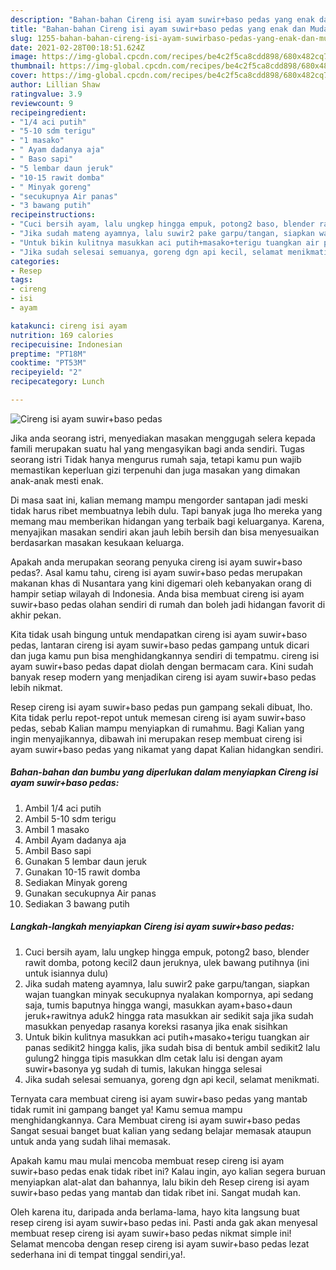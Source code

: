 ```yaml
---
description: "Bahan-bahan Cireng isi ayam suwir+baso pedas yang enak dan Mudah Dibuat"
title: "Bahan-bahan Cireng isi ayam suwir+baso pedas yang enak dan Mudah Dibuat"
slug: 1255-bahan-bahan-cireng-isi-ayam-suwirbaso-pedas-yang-enak-dan-mudah-dibuat
date: 2021-02-28T00:18:51.624Z
image: https://img-global.cpcdn.com/recipes/be4c2f5ca8cdd898/680x482cq70/cireng-isi-ayam-suwirbaso-pedas-foto-resep-utama.jpg
thumbnail: https://img-global.cpcdn.com/recipes/be4c2f5ca8cdd898/680x482cq70/cireng-isi-ayam-suwirbaso-pedas-foto-resep-utama.jpg
cover: https://img-global.cpcdn.com/recipes/be4c2f5ca8cdd898/680x482cq70/cireng-isi-ayam-suwirbaso-pedas-foto-resep-utama.jpg
author: Lillian Shaw
ratingvalue: 3.9
reviewcount: 9
recipeingredient:
- "1/4 aci putih"
- "5-10 sdm terigu"
- "1 masako"
- " Ayam dadanya aja"
- " Baso sapi"
- "5 lembar daun jeruk"
- "10-15 rawit domba"
- " Minyak goreng"
- "secukupnya Air panas"
- "3 bawang putih"
recipeinstructions:
- "Cuci bersih ayam, lalu ungkep hingga empuk, potong2 baso, blender rawit domba, potong kecil2 daun jeruknya, ulek bawang putihnya (ini untuk isiannya dulu)"
- "Jika sudah mateng ayamnya, lalu suwir2 pake garpu/tangan, siapkan wajan tuangkan minyak secukupnya nyalakan kompornya, api sedang saja, tumis baputnya hingga wangi, masukkan ayam+baso+daun jeruk+rawitnya aduk2 hingga rata masukkan air sedikit saja jika sudah masukkan penyedap rasanya koreksi rasanya jika enak sisihkan"
- "Untuk bikin kulitnya masukkan aci putih+masako+terigu tuangkan air panas sedikit2 hingga kalis, jika sudah bisa di bentuk ambil sedikit2 lalu gulung2 hingga tipis masukkan dlm cetak lalu isi dengan ayam suwir+basonya yg sudah di tumis, lakukan hingga selesai"
- "Jika sudah selesai semuanya, goreng dgn api kecil, selamat menikmati."
categories:
- Resep
tags:
- cireng
- isi
- ayam

katakunci: cireng isi ayam 
nutrition: 169 calories
recipecuisine: Indonesian
preptime: "PT18M"
cooktime: "PT53M"
recipeyield: "2"
recipecategory: Lunch

---
```



![Cireng isi ayam suwir+baso pedas](https://img-global.cpcdn.com/recipes/be4c2f5ca8cdd898/680x482cq70/cireng-isi-ayam-suwirbaso-pedas-foto-resep-utama.jpg)

Jika anda seorang istri, menyediakan masakan menggugah selera kepada famili merupakan suatu hal yang mengasyikan bagi anda sendiri. Tugas seorang istri Tidak hanya mengurus rumah saja, tetapi kamu pun wajib memastikan keperluan gizi terpenuhi dan juga masakan yang dimakan anak-anak mesti enak.

Di masa  saat ini, kalian memang mampu mengorder santapan jadi meski tidak harus ribet membuatnya lebih dulu. Tapi banyak juga lho mereka yang memang mau memberikan hidangan yang terbaik bagi keluarganya. Karena, menyajikan masakan sendiri akan jauh lebih bersih dan bisa menyesuaikan berdasarkan masakan kesukaan keluarga. 



Apakah anda merupakan seorang penyuka cireng isi ayam suwir+baso pedas?. Asal kamu tahu, cireng isi ayam suwir+baso pedas merupakan makanan khas di Nusantara yang kini digemari oleh kebanyakan orang di hampir setiap wilayah di Indonesia. Anda bisa membuat cireng isi ayam suwir+baso pedas olahan sendiri di rumah dan boleh jadi hidangan favorit di akhir pekan.

Kita tidak usah bingung untuk mendapatkan cireng isi ayam suwir+baso pedas, lantaran cireng isi ayam suwir+baso pedas gampang untuk dicari dan juga kamu pun bisa menghidangkannya sendiri di tempatmu. cireng isi ayam suwir+baso pedas dapat diolah dengan bermacam cara. Kini sudah banyak resep modern yang menjadikan cireng isi ayam suwir+baso pedas lebih nikmat.

Resep cireng isi ayam suwir+baso pedas pun gampang sekali dibuat, lho. Kita tidak perlu repot-repot untuk memesan cireng isi ayam suwir+baso pedas, sebab Kalian mampu menyiapkan di rumahmu. Bagi Kalian yang ingin menyajikannya, dibawah ini merupakan resep membuat cireng isi ayam suwir+baso pedas yang nikamat yang dapat Kalian hidangkan sendiri.

<!--inarticleads1-->

##### Bahan-bahan dan bumbu yang diperlukan dalam menyiapkan Cireng isi ayam suwir+baso pedas:

1. Ambil 1/4 aci putih
1. Ambil 5-10 sdm terigu
1. Ambil 1 masako
1. Ambil  Ayam dadanya aja
1. Ambil  Baso sapi
1. Gunakan 5 lembar daun jeruk
1. Gunakan 10-15 rawit domba
1. Sediakan  Minyak goreng
1. Gunakan secukupnya Air panas
1. Sediakan 3 bawang putih




<!--inarticleads2-->

##### Langkah-langkah menyiapkan Cireng isi ayam suwir+baso pedas:

1. Cuci bersih ayam, lalu ungkep hingga empuk, potong2 baso, blender rawit domba, potong kecil2 daun jeruknya, ulek bawang putihnya (ini untuk isiannya dulu)
1. Jika sudah mateng ayamnya, lalu suwir2 pake garpu/tangan, siapkan wajan tuangkan minyak secukupnya nyalakan kompornya, api sedang saja, tumis baputnya hingga wangi, masukkan ayam+baso+daun jeruk+rawitnya aduk2 hingga rata masukkan air sedikit saja jika sudah masukkan penyedap rasanya koreksi rasanya jika enak sisihkan
1. Untuk bikin kulitnya masukkan aci putih+masako+terigu tuangkan air panas sedikit2 hingga kalis, jika sudah bisa di bentuk ambil sedikit2 lalu gulung2 hingga tipis masukkan dlm cetak lalu isi dengan ayam suwir+basonya yg sudah di tumis, lakukan hingga selesai
1. Jika sudah selesai semuanya, goreng dgn api kecil, selamat menikmati.




Ternyata cara membuat cireng isi ayam suwir+baso pedas yang mantab tidak rumit ini gampang banget ya! Kamu semua mampu menghidangkannya. Cara Membuat cireng isi ayam suwir+baso pedas Sangat sesuai banget buat kalian yang sedang belajar memasak ataupun untuk anda yang sudah lihai memasak.

Apakah kamu mau mulai mencoba membuat resep cireng isi ayam suwir+baso pedas enak tidak ribet ini? Kalau ingin, ayo kalian segera buruan menyiapkan alat-alat dan bahannya, lalu bikin deh Resep cireng isi ayam suwir+baso pedas yang mantab dan tidak ribet ini. Sangat mudah kan. 

Oleh karena itu, daripada anda berlama-lama, hayo kita langsung buat resep cireng isi ayam suwir+baso pedas ini. Pasti anda gak akan menyesal membuat resep cireng isi ayam suwir+baso pedas nikmat simple ini! Selamat mencoba dengan resep cireng isi ayam suwir+baso pedas lezat sederhana ini di tempat tinggal sendiri,ya!.

